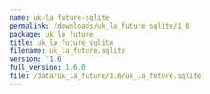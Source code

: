 ```yaml
---
name: uk-la-future-sqlite
permalink: /downloads/uk_la_future_sqlite/1_6
package: uk_la_future
title: uk_la_future_sqlite
filename: uk_la_future.sqlite
version: '1.6'
full_version: 1.6.0
file: /data/uk_la_future/1.6/uk_la_future.sqlite
---
```

